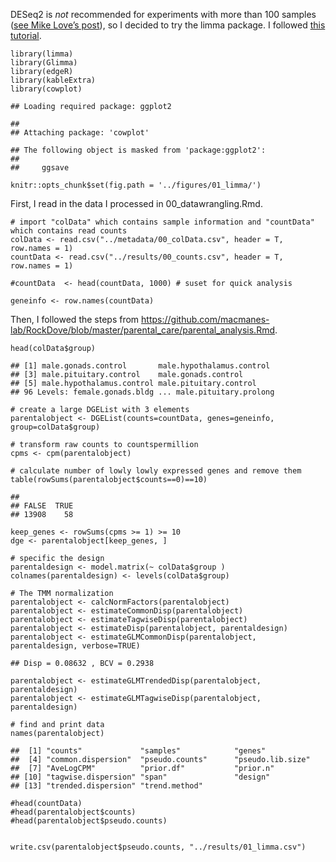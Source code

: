 DESeq2 is *not* recommended for experiments with more than 100 samples
([see Mike Love’s
post](https://mikelove.wordpress.com/2016/09/28/deseq2-or-edger/)), so I
decided to try the limma package. I followed [this
tutorial](https://www.bioconductor.org/packages/devel/workflows/vignettes/RNAseq123/inst/doc/limmaWorkflow.html).

    library(limma)
    library(Glimma)
    library(edgeR)
    library(kableExtra)
    library(cowplot)

    ## Loading required package: ggplot2

    ## 
    ## Attaching package: 'cowplot'

    ## The following object is masked from 'package:ggplot2':
    ## 
    ##     ggsave

    knitr::opts_chunk$set(fig.path = '../figures/01_limma/')

First, I read in the data I processed in 00\_datawrangling.Rmd.

    # import "colData" which contains sample information and "countData" which contains read counts
    colData <- read.csv("../metadata/00_colData.csv", header = T, row.names = 1)
    countData <- read.csv("../results/00_counts.csv", header = T, row.names = 1)

    #countData  <- head(countData, 1000) # suset for quick analysis

    geneinfo <- row.names(countData)

Then, I followed the steps from
<a href="https://github.com/macmanes-lab/RockDove/blob/master/parental_care/parental_analysis.Rmd" class="uri">https://github.com/macmanes-lab/RockDove/blob/master/parental_care/parental_analysis.Rmd</a>.

    head(colData$group)

    ## [1] male.gonads.control       male.hypothalamus.control
    ## [3] male.pituitary.control    male.gonads.control      
    ## [5] male.hypothalamus.control male.pituitary.control   
    ## 96 Levels: female.gonads.bldg ... male.pituitary.prolong

    # create a large DGEList with 3 elements
    parentalobject <- DGEList(counts=countData, genes=geneinfo, group=colData$group)

    # transform raw counts to countspermillion
    cpms <- cpm(parentalobject)

    # calculate number of lowly lowly expressed genes and remove them
    table(rowSums(parentalobject$counts==0)==10)

    ## 
    ## FALSE  TRUE 
    ## 13908    58

    keep_genes <- rowSums(cpms >= 1) >= 10
    dge <- parentalobject[keep_genes, ]

    # specific the design
    parentaldesign <- model.matrix(~ colData$group )
    colnames(parentaldesign) <- levels(colData$group)

    # The TMM normalization
    parentalobject <- calcNormFactors(parentalobject)
    parentalobject <- estimateCommonDisp(parentalobject)
    parentalobject <- estimateTagwiseDisp(parentalobject)
    parentalobject <- estimateDisp(parentalobject, parentaldesign)
    parentalobject <- estimateGLMCommonDisp(parentalobject, parentaldesign, verbose=TRUE)

    ## Disp = 0.08632 , BCV = 0.2938

    parentalobject <- estimateGLMTrendedDisp(parentalobject, parentaldesign)
    parentalobject <- estimateGLMTagwiseDisp(parentalobject, parentaldesign)

    # find and print data
    names(parentalobject)

    ##  [1] "counts"             "samples"            "genes"             
    ##  [4] "common.dispersion"  "pseudo.counts"      "pseudo.lib.size"   
    ##  [7] "AveLogCPM"          "prior.df"           "prior.n"           
    ## [10] "tagwise.dispersion" "span"               "design"            
    ## [13] "trended.dispersion" "trend.method"

    #head(countData)
    #head(parentalobject$counts)
    #head(parentalobject$pseudo.counts)


    write.csv(parentalobject$pseudo.counts, "../results/01_limma.csv")
